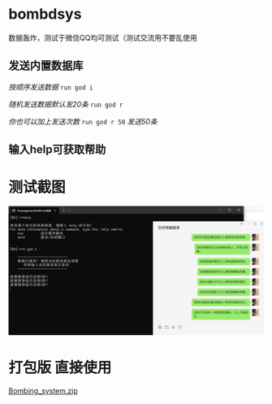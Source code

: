 # bombdsys
数据轰炸，测试于微信QQ均可测试（测试交流用不要乱使用

## 发送内置数据库

*按顺序发送数据*
`run god i`

*随机发送数据默认发20条*
`run god r`

*你也可以加上发送次数*
`run god r 50`
*发送50条*

## 输入help可获取帮助

# 测试截图
![测试图片](https://github.com/GCLgaici/bombdsys/blob/27f515cf2ee2b54a240e0b17ded53f11b2552651/github/pmjt2024-02-22%20053448.png)


# 打包版 直接使用
[Bombing_system.zip](https://github.com/GCLgaici/bombdsys/releases/download/untagged-e16a7f231a9a52b02dbf/Bombing_system.zip)

